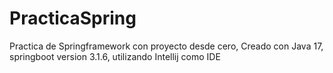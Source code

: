 # PracticaSpring
Practica de Springframework con proyecto desde cero, Creado con Java 17, springboot version 3.1.6, utilizando Intellij como IDE
